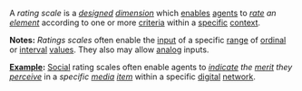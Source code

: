 A *rating scale* is a *[designed](https://github.com/gcassel/Modular-Organization-Terminology/blob/master/terms/design.md) [dimension](https://github.com/gcassel/Modular-Organization-Terminology/blob/master/terms/dimension.md)* which [enables](https://github.com/gcassel/Modular-Organization-Terminology/blob/master/terms/enable.md) [agents](https://github.com/gcassel/Modular-Organization-Terminology/blob/master/terms/agent.md) to *[rate](https://github.com/gcassel/Modular-Organization-Terminology/blob/master/terms/rate.md) an [element](https://github.com/gcassel/Modular-Organization-Terminology/blob/master/terms/element.md)* according to one or more [criteria](https://github.com/gcassel/Modular-Organization-Terminology/blob/master/terms/criterion.md) within a [specific](https://github.com/gcassel/Modular-Organization-Terminology/blob/master/terms/specific.md) [context](https://github.com/gcassel/Modular-Organization-Terminology/blob/master/terms/context.md).
		
**Notes:**  *Ratings scales* often enable the [input](https://github.com/gcassel/Modular-Organization-Terminology/blob/master/terms/input.md) of a specific [range](https://github.com/gcassel/Modular-Organization-Terminology/blob/master/terms/range.md) of [ordinal](https://github.com/gcassel/Modular-Organization-Terminology/blob/master/terms/order.md) or [interval](https://github.com/gcassel/Modular-Organization-Terminology/blob/master/terms/interval.md) [values](https://github.com/gcassel/Modular-Organization-Terminology/blob/master/terms/value.md).  They also may allow [analog](https://github.com/gcassel/Modular-Organization-Terminology/blob/master/terms/analog.md) inputs.
		
**[Example](https://github.com/gcassel/Modular-Organization-Terminology/blob/master/terms/example.md):**   [Social](https://github.com/gcassel/Modular-Organization-Terminology/blob/master/terms/social.md) rating scales often enable agents to *[indicate](https://github.com/gcassel/Modular-Organization-Terminology/blob/master/terms/indicate.md) the [merit](https://github.com/gcassel/Modular-Organization-Terminology/blob/master/terms/merit.md) they [perceive](https://github.com/gcassel/Modular-Organization-Terminology/blob/master/terms/perceive.md)* in a *specific [media](https://github.com/gcassel/Modular-Organization-Terminology/blob/master/terms/media.md) [item](https://github.com/gcassel/Modular-Organization-Terminology/blob/master/terms/item.md)* within a specific [digital](https://github.com/gcassel/Modular-Organization-Terminology/blob/master/terms/digital.md) [network](https://github.com/gcassel/Modular-Organization-Terminology/blob/master/terms/network.md).
